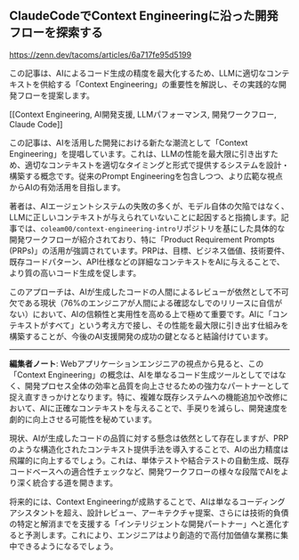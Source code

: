 ## ClaudeCodeでContext Engineeringに沿った開発フローを探索する

https://zenn.dev/tacoms/articles/6a717fe95d5199

この記事は、AIによるコード生成の精度を最大化するため、LLMに適切なコンテキストを供給する「Context Engineering」の重要性を解説し、その実践的な開発フローを提案します。

[[Context Engineering, AI開発支援, LLMパフォーマンス, 開発ワークフロー, Claude Code]]

この記事は、AIを活用した開発における新たな潮流として「Context Engineering」を提唱しています。これは、LLMの性能を最大限に引き出すため、適切なコンテキストを適切なタイミングと形式で提供するシステムを設計・構築する概念です。従来のPrompt Engineeringを包含しつつ、より広範な視点からAIの有効活用を目指します。

著者は、AIエージェントシステムの失敗の多くが、モデル自体の欠陥ではなく、LLMに正しいコンテキストが与えられていないことに起因すると指摘します。記事では、`coleam00/context-engineering-intro`リポジトリを基にした具体的な開発ワークフローが紹介されており、特に「Product Requirement Prompts (PRPs)」の活用が強調されています。PRPは、目標、ビジネス価値、技術要件、既存コードパターン、API仕様などの詳細なコンテキストをAIに与えることで、より質の高いコード生成を促します。

このアプローチは、AIが生成したコードの人間によるレビューが依然として不可欠である現状（76%のエンジニアが人間による確認なしでのリリースに自信がない）において、AIの信頼性と実用性を高める上で極めて重要です。AIに「コンテキストがすべて」という考え方で接し、その性能を最大限に引き出す仕組みを構築することが、今後のAI支援開発の成功の鍵となると結論付けています。

---

**編集者ノート**: Webアプリケーションエンジニアの視点から見ると、この「Context Engineering」の概念は、AIを単なるコード生成ツールとしてではなく、開発プロセス全体の効率と品質を向上させるための強力なパートナーとして捉え直すきっかけとなります。特に、複雑な既存システムへの機能追加や改修において、AIに正確なコンテキストを与えることで、手戻りを減らし、開発速度を劇的に向上させる可能性を秘めています。

現状、AIが生成したコードの品質に対する懸念は依然として存在しますが、PRPのような構造化されたコンテキスト提供手法を導入することで、AIの出力精度は飛躍的に向上するでしょう。これは、単体テストや結合テストの自動生成、既存コードベースへの適合性チェックなど、開発ワークフローの様々な段階でAIをより深く統合する道を開きます。

将来的には、Context Engineeringが成熟することで、AIは単なるコーディングアシスタントを超え、設計レビュー、アーキテクチャ提案、さらには技術的負債の特定と解消までを支援する「インテリジェントな開発パートナー」へと進化すると予測します。これにより、エンジニアはより創造的で高付加価値な業務に集中できるようになるでしょう。
